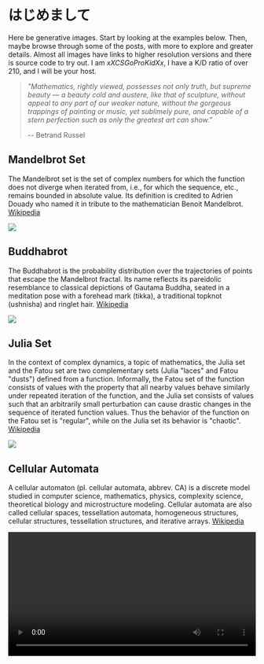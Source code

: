 # はじめまして

Here be generative images. Start by looking at the examples below. Then, maybe browse through some of the posts, with more to explore and greater details. Almost all images have links to higher resolution versions and there is source code to try out. I am *xXCSGoProKidXx*, I have a K/D ratio of over 210, and I will be your host.

> *"Mathematics, rightly viewed, possesses not only truth, but supreme beauty — a beauty cold and austere, like that of sculpture, without appeal to any part of our weaker nature, without the gorgeous trappings of painting or music, yet sublimely pure, and capable of a stern perfection such as only the greatest art can show."*
>
> -- Betrand Russel

## Mandelbrot Set

The Mandelbrot set is the set of complex numbers for which the function does not diverge when iterated from, i.e., for which the sequence, etc., remains bounded in absolute value. Its definition is credited to Adrien Douady who named it in tribute to the mathematician Benoit Mandelbrot. [Wikipedia](https://en.wikipedia.org/wiki/Mandelbrot_set)

<a href="/brotfoo/img/numba-plot-jet.png">
    <img src="/brotfoo/img/tm/numba-plot-jet.png" />
</a>

## Buddhabrot

The Buddhabrot is the probability distribution over the trajectories of points that escape the Mandelbrot fractal. Its name reflects its pareidolic resemblance to classical depictions of Gautama Buddha, seated in a meditation pose with a forehead mark (tikka), a traditional topknot (ushnisha) and ringlet hair. [Wikipedia](https://en.wikipedia.org/wiki/Buddhabrot)

<a href="/brotfoo/img/bb-twilight_r.png">
    <img src="/brotfoo/img/tm/bb-twilight_r.png" />
</a>

## Julia Set

In the context of complex dynamics, a topic of mathematics, the Julia set and the Fatou set are two complementary sets (Julia "laces" and Fatou "dusts") defined from a function. Informally, the Fatou set of the function consists of values with the property that all nearby values behave similarly under repeated iteration of the function, and the Julia set consists of values such that an arbitrarily small perturbation can cause drastic changes in the sequence of iterated function values. Thus the behavior of the function on the Fatou set is "regular", while on the Julia set its behavior is "chaotic". [Wikipedia](https://en.wikipedia.org/wiki/Buddhabrot)

<a href="/brotfoo/img/julia-Spectral_r1.png">
    <img src="/brotfoo/img/tm/julia-Spectral_r1.png" />
</a>

## Cellular Automata

A cellular automaton (pl. cellular automata, abbrev. CA) is a discrete model studied in computer science, mathematics, physics, complexity science, theoretical biology and microstructure modeling. Cellular automata are also called cellular spaces, tessellation automata, homogeneous structures, cellular structures, tessellation structures, and iterative arrays.
[Wikipedia](https://en.wikipedia.org/wiki/Cellular_automaton)

<video controls autoplay width="100%" controls>
  <source src="/brotfoo/img/cellular.mp4" type="video/mp4">
</video>
